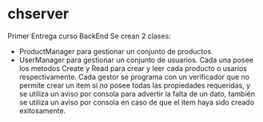 # chserver
Primer Entrega curso BackEnd 
Se crean 2 clases: 
  - ProductManager para gestionar un conjunto de productos.
  - UserManager para gestionar un conjunto de usuarios.
Cada una posee los metodos Create y Read para crear y leer cada producto o usarios respectivamente.
Cada gestor se programa con un verificador que no permite crear un item si no posee todas las propiedades requeridas, y se utiliza un aviso por consola para advertir la falta de un dato, también se utiliza un aviso por consola en caso de que el item haya sido creado exitosamente.

